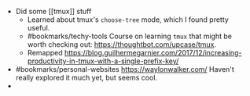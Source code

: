 - Did some [[tmux]] stuff
	- Learned about tmux's `choose-tree` mode, which I found pretty useful.
	- #bookmarks/techy-tools Course on learning `tmux` that might be worth checking out: https://thoughtbot.com/upcase/tmux.
	- Remapped https://blog.guilhermegarnier.com/2017/12/increasing-productivity-in-tmux-with-a-single-prefix-key/
- #bookmarks/personal-websites https://waylonwalker.com/ Haven't really explored it much yet, but seems cool.
-